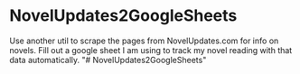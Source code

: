 # NovelUpdates2GoogleSheets
Use another util to scrape the pages from NovelUpdates.com for info on novels. Fill out a google sheet I am using to track my novel reading with that data automatically.
"# NovelUpdates2GoogleSheets" 
